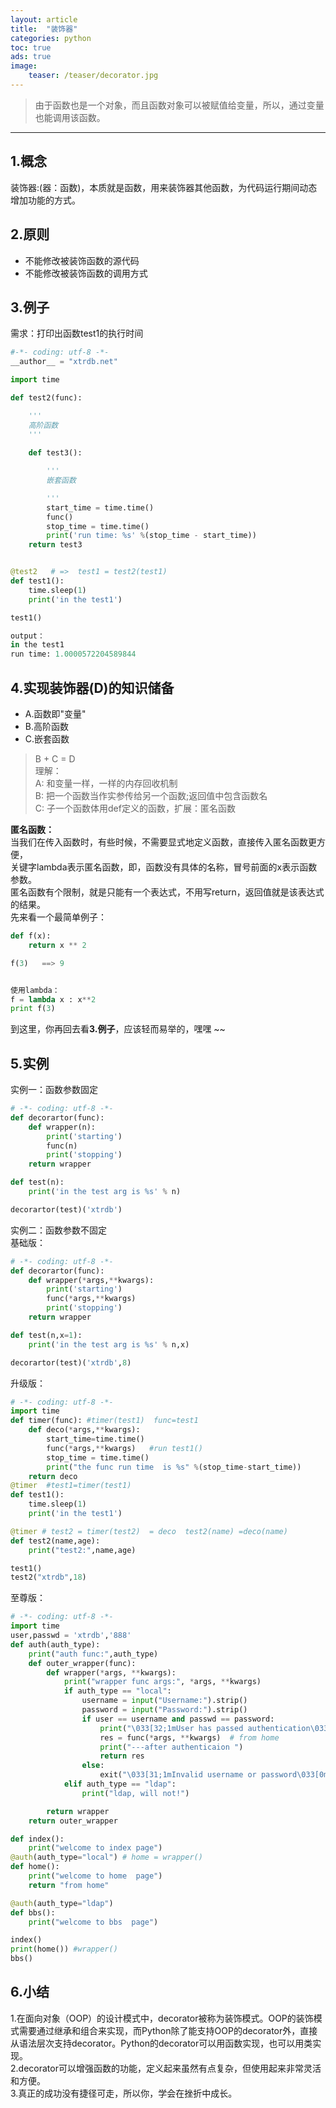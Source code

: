 ```yaml
---
layout: article
title:  "装饰器"
categories: python
toc: true
ads: true
image:
    teaser: /teaser/decorator.jpg
---
```


> 由于函数也是一个对象，而且函数对象可以被赋值给变量，所以，通过变量也能调用该函数。  

---


## 1.概念
装饰器:(器：函数)，本质就是函数，用来装饰器其他函数，为代码运行期间动态增加功能的方式。  

## 2.原则  
- 不能修改被装饰函数的源代码  
- 不能修改被装饰函数的调用方式  

## 3.例子
需求：打印出函数test1的执行时间   

~~~ python
#-*- coding: utf-8 -*-
__author__ = "xtrdb.net"

import time

def test2(func):

    '''
    高阶函数
    '''
    
    def test3():

        '''
        嵌套函数

        '''
        start_time = time.time()
        func()
        stop_time = time.time()
        print('run time: %s' %(stop_time - start_time))
    return test3


@test2   # =>  test1 = test2(test1)
def test1():
    time.sleep(1)
    print('in the test1')

test1()

output：
in the test1
run time: 1.0000572204589844
~~~


## 4.实现装饰器(D)的知识储备    
- A.函数即"变量"  
- B.高阶函数  
- C.嵌套函数  
> B + C = D  
理解：  
A: 和变量一样，一样的内存回收机制  
B: 把一个函数当作实参传给另一个函数;返回值中包含函数名  
C: 子一个函数体用def定义的函数，扩展：匿名函数   

**匿名函数：**  
当我们在传入函数时，有些时候，不需要显式地定义函数，直接传入匿名函数更方便，      
关键字lambda表示匿名函数，即，函数没有具体的名称，冒号前面的x表示函数参数。    
匿名函数有个限制，就是只能有一个表达式，不用写return，返回值就是该表达式的结果。  
先来看一个最简单例子：     
~~~ python
def f(x):
    return x ** 2

f(3)   ==> 9


使用lambda：
f = lambda x : x**2
print f(3)
~~~
到这里，你再回去看**3.例子**，应该轻而易举的，嘿嘿 ~~    

## 5.实例
实例一：函数参数固定
~~~ python
# -*- coding: utf-8 -*-
def decorartor(func):
    def wrapper(n):
        print('starting')
        func(n)
        print('stopping')
    return wrapper

def test(n):
    print('in the test arg is %s' % n)

decorartor(test)('xtrdb')
~~~

实例二：函数参数不固定   
基础版：    
~~~ python
# -*- coding: utf-8 -*-
def decorartor(func):
    def wrapper(*args,**kwargs):
        print('starting')
        func(*args,**kwargs)
        print('stopping')
    return wrapper

def test(n,x=1):
    print('in the test arg is %s' % n,x)

decorartor(test)('xtrdb',8)
~~~  
升级版：    
~~~ python 
# -*- coding: utf-8 -*-
import time
def timer(func): #timer(test1)  func=test1
    def deco(*args,**kwargs):
        start_time=time.time()
        func(*args,**kwargs)   #run test1()
        stop_time = time.time()
        print("the func run time  is %s" %(stop_time-start_time))
    return deco
@timer  #test1=timer(test1)
def test1():
    time.sleep(1)
    print('in the test1')

@timer # test2 = timer(test2)  = deco  test2(name) =deco(name)
def test2(name,age):
    print("test2:",name,age)

test1()
test2("xtrdb",18)
~~~ 
至尊版：    
~~~ python
# -*- coding: utf-8 -*-
import time
user,passwd = 'xtrdb','888'
def auth(auth_type):
    print("auth func:",auth_type)
    def outer_wrapper(func):
        def wrapper(*args, **kwargs):
            print("wrapper func args:", *args, **kwargs)
            if auth_type == "local":
                username = input("Username:").strip()
                password = input("Password:").strip()
                if user == username and passwd == password:
                    print("\033[32;1mUser has passed authentication\033[0m")
                    res = func(*args, **kwargs)  # from home
                    print("---after authenticaion ")
                    return res
                else:
                    exit("\033[31;1mInvalid username or password\033[0m")
            elif auth_type == "ldap":
                print("ldap, will not!")

        return wrapper
    return outer_wrapper

def index():
    print("welcome to index page")
@auth(auth_type="local") # home = wrapper()
def home():
    print("welcome to home  page")
    return "from home"

@auth(auth_type="ldap")
def bbs():
    print("welcome to bbs  page")

index()
print(home()) #wrapper()
bbs()
~~~
## 6.小结
1.在面向对象（OOP）的设计模式中，decorator被称为装饰模式。OOP的装饰模式需要通过继承和组合来实现，而Python除了能支持OOP的decorator外，直接从语法层次支持decorator。Python的decorator可以用函数实现，也可以用类实现。  
2.decorator可以增强函数的功能，定义起来虽然有点复杂，但使用起来非常灵活和方便。     
3.真正的成功没有捷径可走，所以你，学会在挫折中成长。      

